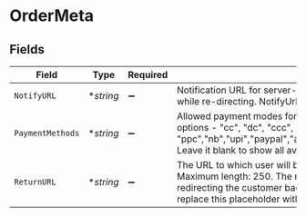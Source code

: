 # OrderMeta


## Fields

| Field                                                                                                                                                                                                                                                                                                                | Type                                                                                                                                                                                                                                                                                                                 | Required                                                                                                                                                                                                                                                                                                             | Description                                                                                                                                                                                                                                                                                                          |
| -------------------------------------------------------------------------------------------------------------------------------------------------------------------------------------------------------------------------------------------------------------------------------------------------------------------- | -------------------------------------------------------------------------------------------------------------------------------------------------------------------------------------------------------------------------------------------------------------------------------------------------------------------- | -------------------------------------------------------------------------------------------------------------------------------------------------------------------------------------------------------------------------------------------------------------------------------------------------------------------- | -------------------------------------------------------------------------------------------------------------------------------------------------------------------------------------------------------------------------------------------------------------------------------------------------------------------- |
| `NotifyURL`                                                                                                                                                                                                                                                                                                          | **string*                                                                                                                                                                                                                                                                                                            | :heavy_minus_sign:                                                                                                                                                                                                                                                                                                   | Notification URL for server-server communication. Useful when user's connection drops while re-directing. NotifyUrl should be an https URL. Maximum length: 250.                                                                                                                                                     |
| `PaymentMethods`                                                                                                                                                                                                                                                                                                     | **string*                                                                                                                                                                                                                                                                                                            | :heavy_minus_sign:                                                                                                                                                                                                                                                                                                   | Allowed payment modes for this order. Pass comma-separated values among following options - "cc", "dc", "ccc", "ppc","nb","upi","paypal","app","paylater","cardlessemi","dcemi","ccemi","banktransfer". Leave it blank to show all available payment methods                                                         |
| `ReturnURL`                                                                                                                                                                                                                                                                                                          | **string*                                                                                                                                                                                                                                                                                                            | :heavy_minus_sign:                                                                                                                                                                                                                                                                                                   | The URL to which user will be redirected to after the payment on bank OTP page. Maximum length: 250. The return_url must contain placeholder {order_id}. When redirecting the customer back to the return url from the bank’s OTP page, Cashfree will replace this placeholder with the actual value for that order. |